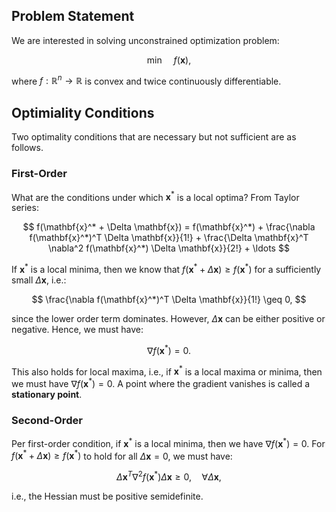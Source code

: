 ## Problem Statement

We are interested in solving unconstrained optimization problem:

$$
\min \quad f(\mathbf{x}),
$$

where $f: \mathbb{R}^n \rightarrow \mathbb{R}$ is convex and twice continuously differentiable. 

## Optimiality Conditions

Two optimality conditions that are necessary but not sufficient are as follows.

### First-Order

What are the conditions under which $\mathbf{x}^*$ is a local optima? From Taylor series:

$$
f(\mathbf{x}^* + \Delta \mathbf{x}) = f(\mathbf{x}^*) + \frac{\nabla f(\mathbf{x}^*)^T \Delta \mathbf{x}}{1!} + \frac{\Delta \mathbf{x}^T \nabla^2 f(\mathbf{x}^*) \Delta \mathbf{x}}{2!} + \ldots
$$

If $\mathbf{x}^*$ is a local minima, then we know that $f(\mathbf{x}^* + \Delta \mathbf{x}) \geq f(\mathbf{x}^*)$ for a sufficiently small $\Delta \mathbf{x}$, i.e.:

$$
\frac{\nabla f(\mathbf{x}^*)^T \Delta \mathbf{x}}{1!} \geq 0,
$$

since the lower order term dominates. However, $\Delta \mathbf{x}$ can be either positive or negative. Hence, we must have:

$$
\nabla f(\mathbf{x}^*) = 0.
$$

This also holds for local maxima, i.e., if $\mathbf{x}^*$ is a local maxima or minima, then we must have $\nabla f(\mathbf{x}^*) = 0$. A point where the gradient 
vanishes is called a **stationary point**.

### Second-Order

Per first-order condition, if $\mathbf{x}^*$ is a local minima, then we have $\nabla f(\mathbf{x}^*) = 0$. For $f(\mathbf{x}^* + \Delta \mathbf{x}) \geq f(\mathbf{x}^*)$ to hold for all 
$\Delta \mathbf{x} = 0$, we must have:

$$
\Delta \mathbf{x}^T \nabla^2 f(\mathbf{x}^*) \Delta \mathbf{x} \geq 0, \quad \forall \Delta \mathbf{x},
$$

i.e., the Hessian must be positive semidefinite.
